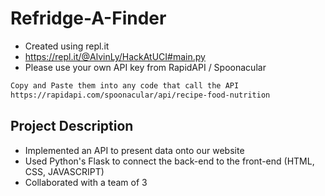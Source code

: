 # Refridge-A-Finder
- Created using repl.it 
- https://repl.it/@AlvinLy/HackAtUCI#main.py
- Please use your own API key from RapidAPI / Spoonacular
```bash
Copy and Paste them into any code that call the API
https://rapidapi.com/spoonacular/api/recipe-food-nutrition
```

## Project Description
- Implemented an API to present data onto our website 
- Used Python's Flask to connect the back-end to the front-end (HTML, CSS, JAVASCRIPT)
- Collaborated with a team of 3 
